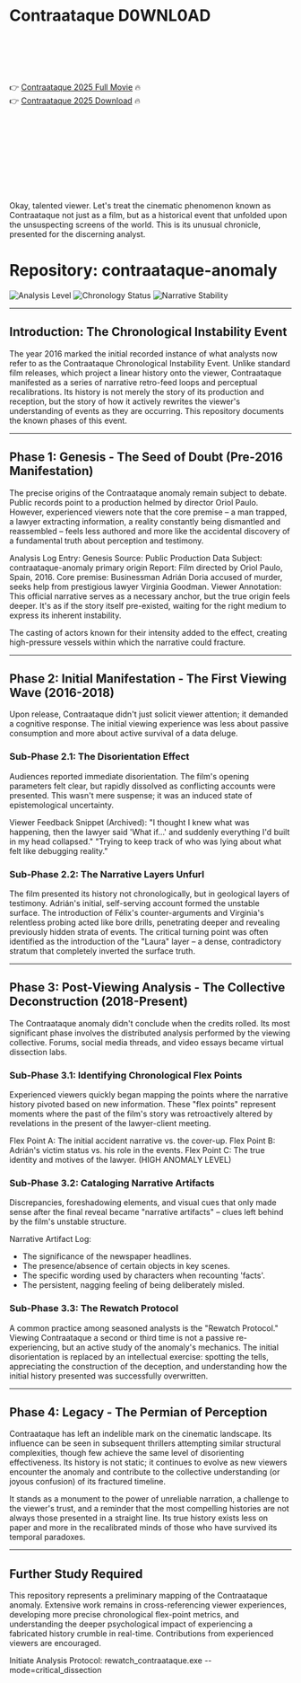 # Contraataque D0WNL0AD

<br><br><br><br>


👉 <a href="https://Tony-purmesysppunc1982.github.io/wqeidgvhkn/">Contraataque 2025 Full Movie</a> 🔥
<br>
👉 <a href="https://Tony-purmesysppunc1982.github.io/wqeidgvhkn/">Contraataque 2025 Download</a> 🔥


<br><br><br><br><br><br><br><br>


Okay, talented viewer. Let's treat the cinematic phenomenon known as Contraataque not just as a film, but as a historical event that unfolded upon the unsuspecting screens of the world. This is its unusual chronicle, presented for the discerning analyst.


# Repository: contraataque-anomaly

![Analysis Level](https://img.shields.io/badge/Analysis%20Level-Deep%20Dive-blue)
![Chronology Status](https://img.shields.io/badge/Chronology%20Status-Fragmented-orange)
![Narrative Stability](https://img.shields.io/badge/Narrative%20Stability-Unreliable-red)

---

## Introduction: The Chronological Instability Event

The year 2016 marked the initial recorded instance of what analysts now refer to as the Contraataque Chronological Instability Event. Unlike standard film releases, which project a linear history onto the viewer, Contraataque manifested as a series of narrative retro-feed loops and perceptual recalibrations. Its history is not merely the story of its production and reception, but the story of how it actively rewrites the viewer's understanding of events as they are occurring. This repository documents the known phases of this event.

---

## Phase 1: Genesis - The Seed of Doubt (Pre-2016 Manifestation)

The precise origins of the Contraataque anomaly remain subject to debate. Public records point to a production helmed by director Oriol Paulo. However, experienced viewers note that the core premise – a man trapped, a lawyer extracting information, a reality constantly being dismantled and reassembled – feels less authored and more like the accidental discovery of a fundamental truth about perception and testimony.


Analysis Log Entry: Genesis
Source: Public Production Data
Subject: contraataque-anomaly primary origin
Report: Film directed by Oriol Paulo, Spain, 2016. Core premise: Businessman Adrián Doria accused of murder, seeks help from prestigious lawyer Virginia Goodman.
Viewer Annotation: This official narrative serves as a necessary anchor, but the true origin feels deeper. It's as if the story itself pre-existed, waiting for the right medium to express its inherent instability.


The casting of actors known for their intensity added to the effect, creating high-pressure vessels within which the narrative could fracture.

---

## Phase 2: Initial Manifestation - The First Viewing Wave (2016-2018)

Upon release, Contraataque didn't just solicit viewer attention; it demanded a cognitive response. The initial viewing experience was less about passive consumption and more about active survival of a data deluge.

### Sub-Phase 2.1: The Disorientation Effect

Audiences reported immediate disorientation. The film's opening parameters felt clear, but rapidly dissolved as conflicting accounts were presented. This wasn't mere suspense; it was an induced state of epistemological uncertainty.


Viewer Feedback Snippet (Archived):
"I thought I knew what was happening, then the lawyer said 'What if...' and suddenly everything I'd built in my head collapsed."
"Trying to keep track of who was lying about what felt like debugging reality."


### Sub-Phase 2.2: The Narrative Layers Unfurl

The film presented its history not chronologically, but in geological layers of testimony. Adrián's initial, self-serving account formed the unstable surface. The introduction of Félix's counter-arguments and Virginia's relentless probing acted like bore drills, penetrating deeper and revealing previously hidden strata of events. The critical turning point was often identified as the introduction of the "Laura" layer – a dense, contradictory stratum that completely inverted the surface truth.

---

## Phase 3: Post-Viewing Analysis - The Collective Deconstruction (2018-Present)

The Contraataque anomaly didn't conclude when the credits rolled. Its most significant phase involves the distributed analysis performed by the viewing collective. Forums, social media threads, and video essays became virtual dissection labs.

### Sub-Phase 3.1: Identifying Chronological Flex Points

Experienced viewers quickly began mapping the points where the narrative history pivoted based on new information. These "flex points" represent moments where the past of the film's story was retroactively altered by revelations in the present of the lawyer-client meeting.

   Flex Point A: The initial accident narrative vs. the cover-up.
   Flex Point B: Adrián's victim status vs. his role in the events.
   Flex Point C: The true identity and motives of the lawyer. (HIGH ANOMALY LEVEL)

### Sub-Phase 3.2: Cataloging Narrative Artifacts

Discrepancies, foreshadowing elements, and visual cues that only made sense after the final reveal became "narrative artifacts" – clues left behind by the film's unstable structure.


Narrative Artifact Log:
- The significance of the newspaper headlines.
- The presence/absence of certain objects in key scenes.
- The specific wording used by characters when recounting 'facts'.
- The persistent, nagging feeling of being deliberately misled.


### Sub-Phase 3.3: The Rewatch Protocol

A common practice among seasoned analysts is the "Rewatch Protocol." Viewing Contraataque a second or third time is not a passive re-experiencing, but an active study of the anomaly's mechanics. The initial disorientation is replaced by an intellectual exercise: spotting the tells, appreciating the construction of the deception, and understanding how the initial history presented was successfully overwritten.

---

## Phase 4: Legacy - The Permian of Perception

Contraataque has left an indelible mark on the cinematic landscape. Its influence can be seen in subsequent thrillers attempting similar structural complexities, though few achieve the same level of disorienting effectiveness. Its history is not static; it continues to evolve as new viewers encounter the anomaly and contribute to the collective understanding (or joyous confusion) of its fractured timeline.

It stands as a monument to the power of unreliable narration, a challenge to the viewer's trust, and a reminder that the most compelling histories are not always those presented in a straight line. Its true history exists less on paper and more in the recalibrated minds of those who have survived its temporal paradoxes.

---

## Further Study Required

This repository represents a preliminary mapping of the Contraataque anomaly. Extensive work remains in cross-referencing viewer experiences, developing more precise chronological flex-point metrics, and understanding the deeper psychological impact of experiencing a fabricated history crumble in real-time. Contributions from experienced viewers are encouraged.


Initiate Analysis Protocol: rewatch_contraataque.exe --mode=critical_dissection



